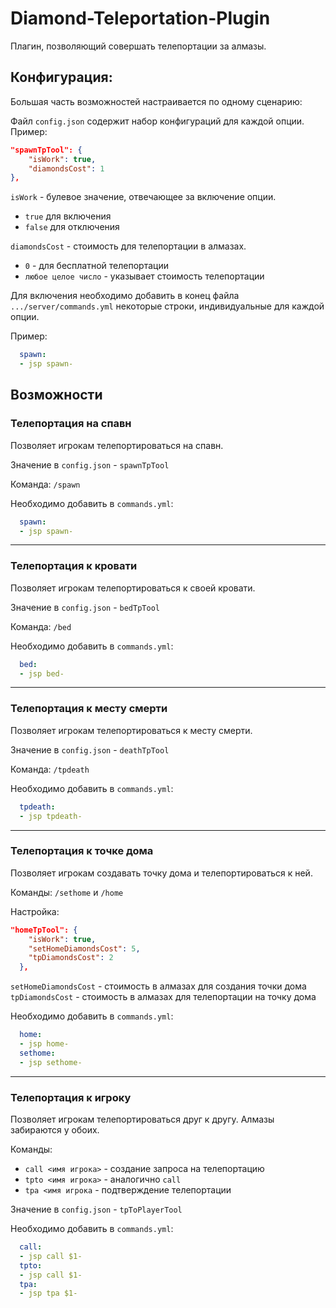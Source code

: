 # Diamond-Teleportation-Plugin

Плагин, позволяющий совершать телепортации за алмазы.

## Конфигурация:

Большая часть возможностей настраивается по одному сценарию:

Файл `config.json` содержит набор конфигураций для каждой опции. Пример:

```json
"spawnTpTool": {
    "isWork": true,
    "diamondsCost": 1
},
```

`isWork` - булевое значение, отвечающее за включение опции.
+ `true` для включения
+ `false` для отключения

`diamondsCost` - стоимость для телепортации в алмазах.
+ `0` - для бесплатной телепортации
+ `любое целое число` - указывает стоимость телепортации

Для включения необходимо добавить в конец файла `.../server/commands.yml` некоторые строки, индивидуальные для каждой опции.

Пример:
```yml
  spawn:
  - jsp spawn-
```


## Возможности

### Телепортация на спавн

Позволяет игрокам телепортироваться на спавн.

Значение в `config.json` - `spawnTpTool`

Команда: `/spawn`

Необходимо добавить в `commands.yml`:
```yml
  spawn:
  - jsp spawn-
```

---

### Телепортация к кровати

Позволяет игрокам телепортироваться к своей кровати.

Значение в `config.json` - `bedTpTool`

Команда: `/bed`

Необходимо добавить в `commands.yml`:
```yml
  bed:
  - jsp bed-
```

---

### Телепортация к месту смерти

Позволяет игрокам телепортироваться к месту смерти.

Значение в `config.json` - `deathTpTool`

Команда: `/tpdeath`

Необходимо добавить в `commands.yml`:
```yml
  tpdeath:
  - jsp tpdeath-
```

---

### Телепортация к точке дома

Позволяет игрокам создавать точку дома и телепортироваться к ней.

Команды: `/sethome` и `/home`

Настройка:

```json
"homeTpTool": {
    "isWork": true,
    "setHomeDiamondsCost": 5,
    "tpDiamondsCost": 2
  },
```

`setHomeDiamondsCost` - стоимость в алмазах для создания точки дома
`tpDiamondsCost` - стоимость в алмазах для телепортации на точку дома

Необходимо добавить в `commands.yml`:
```yml
  home:
  - jsp home-
  sethome:
  - jsp sethome-
```

---

### Телепортация к игроку

Позволяет игрокам телепортироваться друг к другу. Алмазы забираются у обоих.

Команды:
+ `call <имя игрока>` - создание запроса на телепортацию
+ `tpto <имя игрока>` - аналогично `call`
+ `tpa <имя игрока` - подтверждение телепортации

Значение в `config.json` - `tpToPlayerTool`

Необходимо добавить в `commands.yml`:
```yml
  call:
  - jsp call $1-
  tpto:
  - jsp call $1-
  tpa:
  - jsp tpa $1-
```